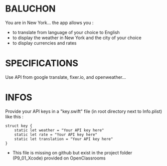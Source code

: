 # BALUCHON

You are in New York... the app allows you :
- to translate from language of your choice to English
- to display the weather in New York and the city of your choice
- to display currencies and rates 

# SPECIFICATIONS

Use API from google translate, fixer.io, and openweather...

# INFOS
Provide your API keys in a "key.swift" file (in root directory next to Info.plist)  like this :

```
struct key {
    static let weather = "Your API key here"
    static let rate = "Your API key here"
    static let translation = "Your API key here"
}
```

- This file is missing on github but exist in the project folder (P9_01_Xcode) provided on OpenClassrooms 





